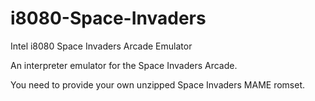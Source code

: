 # i8080-Space-Invaders
Intel i8080 Space Invaders Arcade Emulator

An interpreter emulator for the Space Invaders Arcade.

You need to provide your own unzipped Space Invaders MAME romset.
